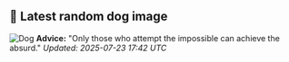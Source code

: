 ## 🐶 Latest random dog image
![Dog](https://images.dog.ceo/breeds/waterdog-spanish/20190208_063211.jpg)
**Advice:** "Only those who attempt the impossible can achieve the absurd."
*Updated: 2025-07-23 17:42 UTC*
